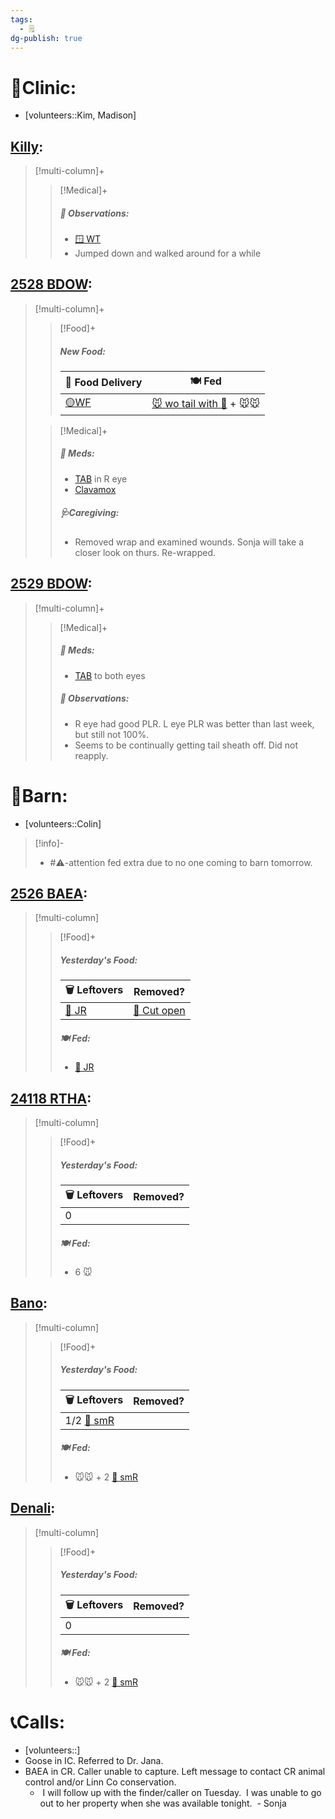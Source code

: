 ```yaml
---
tags:
  - 🗒️
dg-publish: true
---
```


# 🏥Clinic:
- [volunteers::Kim, Madison]

## [Killy](../RARE%20Birds/Ed%20Birds/Killy.md):
> [!multi-column]+
>
>> [!Medical]+
>> ##### 🔭 Observations:
>> - [🪟 WT](../Admin/Codes/Window%20time.md)
>> - Jumped down and walked around for a while

## [2528 BDOW](../RARE%20Birds/2528%20BDOW.md):
> [!multi-column]+
>
>> [!Food]+
>>##### New Food:
>> |🚚 Food Delivery| 🍽️ Fed|
>> |---|---|
>>|[🟡WF](../Admin/Codes/Whole%20food.md)|[🐭 wo tail with 💊](../Admin/Codes/Food/Mouse%20wo%20tail%20with%20meds.md) + 🐭🐭|
>>
>
>> [!Medical]+
>>##### 💊 Meds:
>> - [TAB](../Admin/Codes/Medication/Triple%20Antibiotic.md) in R eye
>> - [Clavamox](../Admin/Codes/Medication/Clavamox.md)
>>
>>##### 🩺Caregiving:
>> - Removed wrap and examined wounds. Sonja will take a closer look on thurs. Re-wrapped.
>>

## [2529 BDOW](../RARE%20Birds/2529%20BDOW.md):
> [!multi-column]+
>
>> [!Medical]+
>>##### 💊 Meds:
>> - [TAB](../Admin/Codes/Medication/Triple%20Antibiotic.md) to both eyes
>>
>> ##### 🔭 Observations:
>> - R eye had good PLR. L eye PLR was better than last week, but still not 100%.
>> - Seems to be continually getting tail sheath off. Did not reapply.

# 🏡Barn:
- [volunteers::Colin]

> [!info]-
> - #⚠️-attention fed extra due to no one coming to barn tomorrow.

## [2526 BAEA](../RARE%20Birds/2526%20BAEA.md):
> [!multi-column]
>
>> [!Food]+
>> ##### Yesterday's Food:
>> |🗑️ Leftovers| Removed?
>> |---|---|
>>|[🐀 JR](../Admin/Codes/Food/Jumbo%20Rat.md)|[🔪 Cut open](../Admin/Codes/Cut%20open.md)
>>
>> ##### 🍽️ Fed:
>> - [🐀 JR](../Admin/Codes/Food/Jumbo%20Rat.md)

## [24118 RTHA](../RARE%20Birds/24118%20RTHA.md):
> [!multi-column]
>
>> [!Food]+
>> ##### Yesterday's Food:
>> |🗑️ Leftovers| Removed?
>> |---|---|
>>|0|
>>
>> ##### 🍽️ Fed:
>> - 6 🐭

## [Bano](../RARE%20Birds/Ed%20Birds/Bano.md):
> [!multi-column]
>
>> [!Food]+
>> ##### Yesterday's Food:
>> |🗑️ Leftovers| Removed?
>> |---|---|
>>|1/2 [🐀 smR](../Admin/Codes/Food/Small%20Rat.md)|
>>
>> ##### 🍽️ Fed:
>> - 🐭🐭 + 2 [🐀 smR](../Admin/Codes/Food/Small%20Rat.md)

## [Denali](../RARE%20Birds/Ed%20Birds/Denali.md):
> [!multi-column]
>
>> [!Food]+
>> ##### Yesterday's Food:
>> |🗑️ Leftovers| Removed?
>> |---|---|
>>|0|
>>
>> ##### 🍽️ Fed:
>> - 🐭🐭 + 2 [🐀 smR](../Admin/Codes/Food/Small%20Rat.md)

# 📞Calls:
- [volunteers::]
- Goose in IC. Referred to Dr. Jana.
- BAEA in CR. Caller unable to capture. Left message to contact CR animal control and/or Linn Co conservation.
	-  I will follow up with the finder/caller on Tuesday.  I was unable to go out to her property when she was available tonight.  - Sonja
